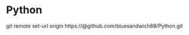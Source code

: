 <!--
 * @Author: Kevin.Ching
 * @Date: 2024-12-24 16:25:46
 * @LastEditors: KevinCheng
 * @LastEditTime: 2024-12-24 16:40:23
 * @Email: lampard_cheng@hotmail.com
-->
# Python


git remote set-url origin https://<YOUR TOKEN>@github.com/bluesandwich88/Python.git